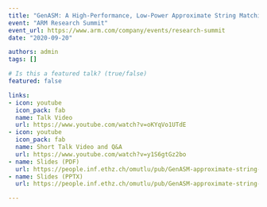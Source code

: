```yaml
---
title: "GenASM: A High-Performance, Low-Power Approximate String Matching Acceleration Framework for Genome Sequence Analysis"
event: "ARM Research Summit"
event_url: https://www.arm.com/company/events/research-summit
date: "2020-09-20"

authors: admin
tags: []

# Is this a featured talk? (true/false)
featured: false

links:
- icon: youtube
  icon_pack: fab
  name: Talk Video
  url: https://www.youtube.com/watch?v=oKYqVo1UTdE
- icon: youtube
  icon_pack: fab
  name: Short Talk Video and Q&A
  url: https://www.youtube.com/watch?v=y1S6gtGz2bo
- name: Slides (PDF)
  url: https://people.inf.ethz.ch/omutlu/pub/GenASM-approximate-string-matching-framework-for-genome-analysis_ARMSummit20-long-talk.pdf
- name: Slides (PPTX)
  url: https://people.inf.ethz.ch/omutlu/pub/GenASM-approximate-string-matching-framework-for-genome-analysis_ARMSummit20-long-talk.pptx

---
```

